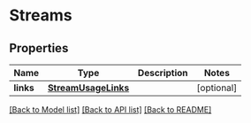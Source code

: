 # Streams

## Properties
Name | Type | Description | Notes
------------ | ------------- | ------------- | -------------
**links** | [**StreamUsageLinks**](StreamUsageLinks.md) |  | [optional] 

[[Back to Model list]](../README.md#documentation-for-models) [[Back to API list]](../README.md#documentation-for-api-endpoints) [[Back to README]](../README.md)


